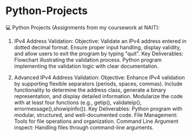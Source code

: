 # Python-Projects
💻 Python Projects (Assignments from my coursework at NAIT):

1. IPv4 Address Validation:
Objective:
Validate an IPv4 address entered in dotted decimal format. Ensure proper input handling, display validity, and allow users to exit the program by typing "quit".
Key Deliverables: Flowchart illustrating the validation process. Python program implementing the validation logic with clear documentation.

3. Advanced IPv4 Address Validation:
Objective:
Enhance IPv4 validation by supporting flexible separators (periods, spaces, commas). Include functionality to determine the address class, generate a binary representation, and display detailed information. Modularize the code with at least four functions (e.g., getip(), validateip(), errormessage(),showipinfo()).
Key Deliverables: Python program with modular, structured, and well-documented code. File Management: Tools for file operations and organization. Command Line Argument inspect: Handling files through command-line arguments.
